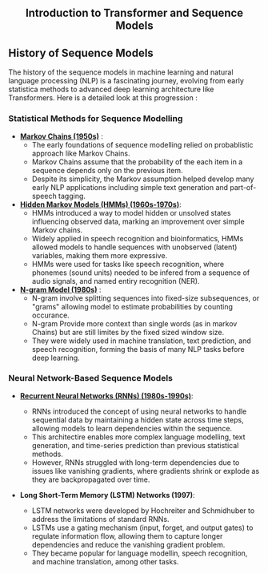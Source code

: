 ## <div align="center">Introduction to Transformer and Sequence Models</div>
## History of Sequence Models
The history of the sequence models in machine learning and natural language processing (NLP) is a fascinating journey, evolving from early statistica methods to advanced deep learning architecture like Transformers. Here is a detailed look at this progression : 
### Statistical Methods for Sequence Modelling
- **[Markov Chains (1950s)](https://github.com/SHIVAMAMBAH/Transformer/blob/main/Module%2001/Markov%20Chains/README.md)** :
  - The early foundations of sequence modelling relied on probablistic approach like Markov Chains.
  - Markov Chains assume that the probability of the each item in a sequence depends only on the previous item.
  - Despite its simplicity, the Markov assumption helped develop many early NLP applications including simple text generation and part-of-speech tagging.
- **[Hidden Markov Models (HMMs) (1960s-1970s)](https://github.com/SHIVAMAMBAH/Transformer/blob/main/Module%2001/Hidden%20Markov%20Model/README.md)**:
  - HMMs introduced a way to model hidden or unsolved states influencing observed data, marking an improvement over simple Markov chains.
  - Widely applied in <mar>speech recognition and bioinformatics</mark>, HMMs allowed models to handle sequences with unobserved (latent) variables, making them more expressive.
  - HMMs were used for tasks like speech recognition, where phonemes (sound units) needed to be infered from a sequence of audio signals, and named entiry recognition (NER).
- **[N-gram Model (1980s)](https://github.com/SHIVAMAMBAH/Transformer/blob/main/Module%2001/N-gram%20Model/README.md)** :
  - N-gram involve splitting sequences into fixed-size subsequences, or "grams" allowing model to estimate probabilities by counting occurance.
  - N-gram Provide more context than single words (as in markov Chains) but are still limites by the fixed sized window size.
  - They were widely used in machine translation, text prediction, and speech recognition, forming the basis of many NLP tasks before deep learning.

### Neural Network-Based Sequence Models
- **[Recurrent Neural Networks (RNNs) (1980s-1990s)](https://github.com/SHIVAMAMBAH/RNN/tree/main)**:
  - RNNs introduced the concept of using neural networks to handle sequential data by maintaining a hidden state across time steps, allowing models to learn dependencies within the sequence.
  - This architectire enables more complex language modelling, text generation, and time-series prediction than previous statistical methods.
  - However, RNNs struggled with long-term dependencies due to issues like vanishing gradients, where gradients shrink or explode as they are backpropagated over time.

- **Long Short-Term Memory (LSTM) Networks (1997)**:
  - LSTM networks were developed by Hochreiter and Schmidhuber to address the limitations of standard RNNs.
  - LSTMs use a gating mechanism (input, forget, and output gates) to regulate information flow, allowing them to capture longer dependencies and reduce the vanishing gradient problem.
  - They became popular for language modellin, speech recognition, and machine translation, among other tasks.
